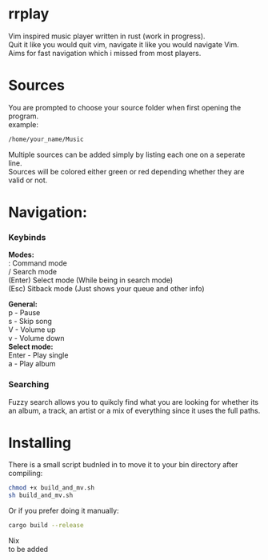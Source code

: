 # rrplay

Vim inspired music player written in rust (work in progress).\
Quit it like you would quit vim, navigate it like you would navigate Vim.\
Aims for fast navigation which i missed from most players.

# Sources

You are prompted to choose your source folder when first opening the program.\
example:

```bash
/home/your_name/Music
```

Multiple sources can be added simply by listing each one on a seperate line.\
Sources will be colored either green or red depending whether they are valid or
not.

# Navigation:

### Keybinds

**Modes:**\
: Command mode\
/ Search mode\
(Enter) Select mode (While being in search mode)\
(Esc) Sitback mode (Just shows your queue and other info)

**General:**\
p - Pause\
s - Skip song\
V - Volume up\
v - Volume down\
**Select mode:**\
Enter - Play single\
a - Play album

### Searching

Fuzzy search allows you to quikcly find what you are looking for whether its an
album, a track, an artist or a mix of everything since it uses the full paths.

# Installing

There is a small script budnled in to move it to your bin directory after
compiling:

```bash
chmod +x build_and_mv.sh
sh build_and_mv.sh
```

Or if you prefer doing it manually:

```bash
cargo build --release
```

Nix\
to be added

```
```
